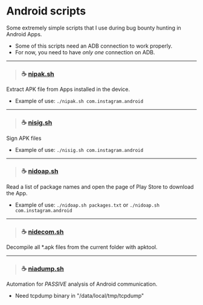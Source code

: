 # Android scripts
Some extremely simple scripts that I use during bug bounty hunting in Android Apps.
- Some of this scripts need an ADB connection to work properly.
- For now, you need to have *only one* connection on ADB.

---
>### ☕ [nipak.sh](https://github.com/i5nipe/android-scripts/blob/master/scripts/nipak.sh)
Extract APK file from Apps installed in the device.
- Example of use: `./nipak.sh com.instagram.android`

---
>### ☕ [nisig.sh](https://github.com/i5nipe/android-scripts/blob/master/scripts/nisig.sh)
Sign APK files
- Example of use: `./nisig.sh com.instagram.android`

---
>### ☕ [nidoap.sh](https://github.com/i5nipe/android-scripts/blob/master/scripts/nidoap.sh)
Read a list of package names and open the page of Play Store to download the App.
- Example of use: `./nidoap.sh packages.txt` or `./nidoap.sh com.instagram.android`

---
>### ☕ [nidecom.sh](https://github.com/i5nipe/android-scripts/blob/master/scripts/nidecom.sh)
Decompile all *.apk files from the current folder with apktool.

---
>### ☕ [niadump.sh](https://github.com/i5nipe/android-scripts/blob/master/scripts/niadump.sh)
Automation for *PASSIVE* analysis of Android communication.
- Need tcpdump binary in "/data/local/tmp/tcpdump"
